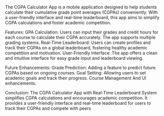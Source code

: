 

The CGPA Calculator App is a mobile application designed to help students calculate their cumulative grade point averages (CGPAs) conveniently. With a user-friendly interface and real-time leaderboard, this app aims to simplify CGPA calculations and foster academic competition.

Features:
GPA Calculation: Users can input their grades and credit hours for each course to calculate their CGPA accurately. The app supports multiple grading systems.
Real-Time Leaderboard: Users can create profiles and track their CGPAs on a global leaderboard, fostering healthy academic competition and motivation.
User-Friendly Interface: The app offers a clean and intuitive interface for easy grade input and leaderboard viewing.



Future Enhancements:
Grade Prediction: Adding a feature to predict future CGPAs based on ongoing courses.
Goal Setting: Allowing users to set academic goals and track their progress.
Course Management And UI enhancements.

Conclusion:
The CGPA Calculator App with Real-Time Leaderboard System simplifies CGPA calculations and encourages academic competition. It provides a user-friendly interface and real-time leaderboard for users to track their CGPAs and compete with peers
